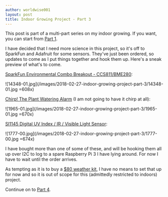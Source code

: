 ```yaml
---
author: worldwise001
layout: post
title: Indoor Growing Project - Part 3
---
```


This post is part of a multi-part series on my indoor growing. If you want, you can start from [Part 1](/2018/02/11/indoor-growing-project-part-1.html).

I have decided that I need more science in this project, so it's off to SparkFun and Adafruit for some sensors. They've just been ordered, so updates to come as I put things together and hook them up. Here's a sneak preview of what's to come.

[SparkFun Environmental Combo Breakout - CCS811/BME280](https://www.sparkfun.com/products/14348):

![14348-01.jpg](/images/2018-02-27-indoor-growing-project-part-3/14348-01.jpg =608x)

[Chirp! The Plant Watering Alarm](https://www.adafruit.com/product/1965) (I am not going to have it chirp at all):

![1965-01.jpg](/images/2018-02-27-indoor-growing-project-part-3/1965-01.jpg =670x)

[SI1145 Digital UV Index / IR / Visible Light Sensor](https://www.adafruit.com/product/1777):

![1777-00.jpg](/images/2018-02-27-indoor-growing-project-part-3/1777-00.jpg =674x)

I have bought more than one of some of these, and will be hooking them all up over I2C to log to a spare Raspberry Pi 3 I have lying around. For now I have to wait until the order arrives.

As tempting as it is to buy a [$80 weather kit](https://www.sparkfun.com/products/8942), I have no means to set that up for now and so it is out of scope for this (admittedly restricted to indoors) project.

Continue on to [Part 4](/2018/03/02/indoor-growing-project-part-4.html).
